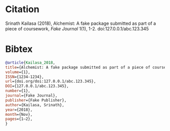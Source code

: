 # Citation
Srinath Kailasa (2018), Alchemist: A fake package submitted as part of a piece of coursework, *Fake Journal* 1(1), 1-2.  doi:127.0.0.1/abc.123.345

# Bibtex

```bibtex
@article{Kailasa_2018,
title={Alchemist: A fake package submitted as part of a piece of coursework},
volume={1},
ISSN={1234-1234},
url={doi.org/doi:127.0.0.1/abc.123.345},
DOI={127.0.0.1/abc.123.345},
number={1},
journal={Fake Journal},
publisher={Fake Publisher},
author={Kailasa, Srinath},
year={2018},
month={Nov},
pages={1–2},
}
```
